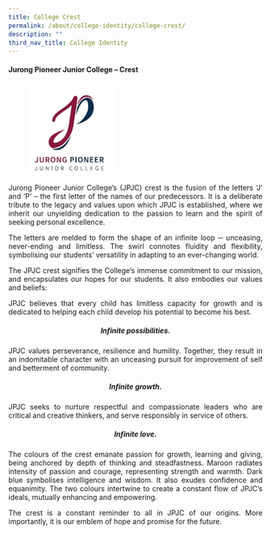 ```yaml
---
title: College Crest
permalink: /about/college-identity/college-crest/
description: ""
third_nav_title: College Identity
---
```

<h4><strong>Jurong Pioneer Junior College – Crest</strong></h4>

<figure>
<img src="/images/About%20JPJC/College%20Identity/College%20Crest/JPJC_crest.jpg" style="width:40%"></figure>

<div align=justify>
<p>		 
Jurong Pioneer Junior College’s (JPJC) crest is the fusion of the letters ‘J’ and ‘P’ – the first letter of the names of our predecessors. It is a deliberate tribute to the legacy and values upon which JPJC is established, where we inherit our unyielding dedication to the passion to learn and the spirit of seeking personal excellence. 
</p>

<p>
The letters are melded to form the shape of an infinite loop ─ unceasing, never-ending and limitless. The swirl connotes fluidity and flexibility, symbolising our students’ versatility in adapting to an ever-changing world.
</p>

<p>
The JPJC crest signifies the College’s immense commitment to our mission, and encapsulates our hopes for our students. It also embodies our values and beliefs:
</p>

<p>
JPJC believes that every child has limitless capacity for growth and is dedicated to helping each child develop his potential to become his best.
</p>

<center><h5><strong>Infinite possibilities. </strong></h5></center>
<p>
JPJC values perseverance, resilience and humility. Together, they result in an indomitable character with an unceasing pursuit for improvement of self and betterment of community.
</p>

<center><h5><strong>Infinite growth.</strong></h5></center>
<p>
JPJC seeks to nurture respectful and compassionate leaders who are critical and creative thinkers, and serve responsibly in service of others.
</p>

<center><h5><strong>Infinite love. </strong></h5></center>
<p>
The colours of the crest emanate passion for growth, learning and giving, being anchored by depth of thinking and steadfastness. Maroon radiates intensity of passion and courage, representing strength and warmth. Dark blue symbolises intelligence and wisdom. It also exudes confidence and equanimity. The two colours intertwine to create a constant flow of JPJC’s ideals, mutually enhancing and empowering.</p>

<p>
The crest is a constant reminder to all in JPJC of our origins. More importantly, it is our emblem of hope and promise for the future.</p>
